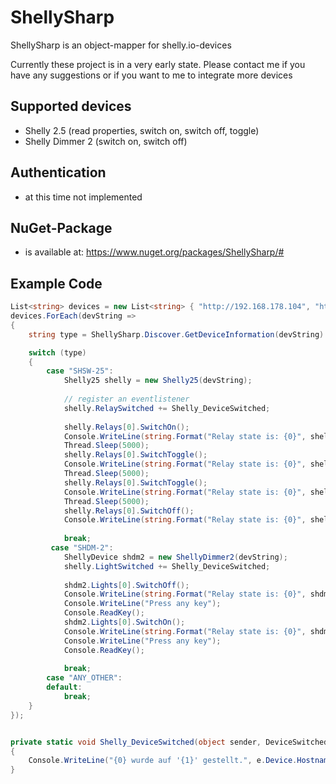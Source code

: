 # ShellySharp
ShellySharp is an object-mapper for shelly.io-devices

Currently these project is in a very early state. Please contact me if you have any suggestions or if you want to me to integrate more devices

## Supported devices
- Shelly 2.5 (read properties, switch on, switch off, toggle)
- Shelly Dimmer 2 (switch on, switch off)

## Authentication
- at this time not implemented

## NuGet-Package
- is available at: https://www.nuget.org/packages/ShellySharp/#

## Example Code
```csharp
List<string> devices = new List<string> { "http://192.168.178.104", "http://192.168.178.105" };
devices.ForEach(devString =>
{
    string type = ShellySharp.Discover.GetDeviceInformation(devString).Type;

    switch (type)
    {
        case "SHSW-25":
            Shelly25 shelly = new Shelly25(devString);
            
            // register an eventlistener
            shelly.RelaySwitched += Shelly_DeviceSwitched;
            
            shelly.Relays[0].SwitchOn();
            Console.WriteLine(string.Format("Relay state is: {0}", shelly.Relays[0].Ison));
            Thread.Sleep(5000);
            shelly.Relays[0].SwitchToggle();
            Console.WriteLine(string.Format("Relay state is: {0}", shelly.Relays[0].Ison));
            Thread.Sleep(5000);
            shelly.Relays[0].SwitchToggle();
            Console.WriteLine(string.Format("Relay state is: {0}", shelly.Relays[0].Ison));
            Thread.Sleep(5000);
            shelly.Relays[0].SwitchOff();
            Console.WriteLine(string.Format("Relay state is: {0}", shelly.Relays[0].Ison));
            
            break;
         case "SHDM-2":
            ShellyDevice shdm2 = new ShellyDimmer2(devString);
            shelly.LightSwitched += Shelly_DeviceSwitched;
            
            shdm2.Lights[0].SwitchOff();
            Console.WriteLine(string.Format("Relay state is: {0}", shdm2.Lights[0].Ison));
            Console.WriteLine("Press any key");
            Console.ReadKey();
            shdm2.Lights[0].SwitchOn();
            Console.WriteLine(string.Format("Relay state is: {0}", shdm2.Lights[0].Ison));
            Console.WriteLine("Press any key");
            Console.ReadKey();
            
            break;
        case "ANY_OTHER":
        default:
            break;
    }
});


private static void Shelly_DeviceSwitched(object sender, DeviceSwitchedEventArgs e)
{
    Console.WriteLine("{0} wurde auf '{1}' gestellt.", e.Device.Hostname ,e.IsOn);
}
    
```
